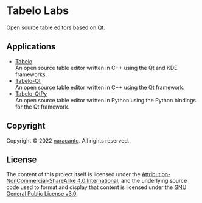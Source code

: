 
# Tabelo Labs

Open source table editors based on Qt.


## Applications

- [Tabelo](https://github.com/tabelolabs/tabelo)  
  An open source table editor written in C++ using the Qt and KDE frameworks.
- [Tabelo-Qt](https://github.com/tabelolabs/tabelo-qt)  
  An open source table editor written in C++ using the Qt framework.
- [Tabelo-QtPy](https://github.com/tabelolabs/tabelo-qtpy)  
  An open source table editor written in Python using the Python bindings for the Qt framework.


## Copyright

Copyright &copy; 2022 [naracanto](https://naracanto.github.io). All rights reserved.


## License

The content of this project itself is licensed under the [Attribution-NonCommercial-ShareAlike 4.0 International](https://creativecommons.org/licenses/by-nc-sa/4.0/), and the underlying source code used to format and display that content is licensed under the [GNU General Public License v3.0](LICENSE).
